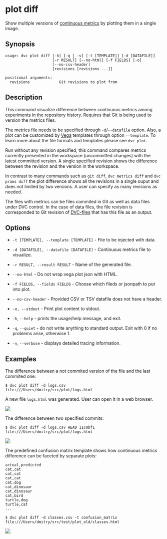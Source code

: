 # plot diff

Show multiple versions of
[continuous metrics](/doc/command-reference/plot#continous-metrics) by plotting
them in a single image.

## Synopsis

```usage
usage: dvc plot diff [-h] [-q | -v] [-t [TEMPLATE]] [-d [DATAFILE]]
                     [-r RESULT] [--no-html] [-f FIELDS] [-o]
                     [--no-csv-header]
                     [revisions [revisions ...]]

positional arguments:
  revisions             Git revisions to plot from
```

## Description

This command visualize difference between continuous metrics among experiments
in the repository history. Requires that Git is being used to version the
metrics files.

The metrics file needs to be specified through `-d`/`--datafile` option. Also, a
plot can be customized by [Vega](https://vega.github.io/) templates through
option `--template`. To learn more about the file formats and templates please
see `dvc plot`.

Run without any revision specified, this command compares metrics currently
presented in the workspace (uncommitted changes) with the latest committed
version. A single specified revision shows the difference between the revision
and the version in the workspace.

In contrast to many commands such as `git diff`, `dvc metrics diff` and
`dvc prams diff` the plot difference shows all the revisions in a single ouput
and does not limited by two versions. A user can specify as many revisions as
needed.

The files with metrics can be files commited in Git as well as data files under
DVC control. In the case of data files, the file revision is corresponded to Git
revision of [DVC-files](/doc/user-guide/dvc-file-format) that has this file as
an output.

## Options

- `-t [TEMPLATE], --template [TEMPLATE]` - File to be injected with data.

- `-d [DATAFILE], --datafile [DATAFILE]` - Continuous metrics file to visualize.

- `-r RESULT, --result RESULT` - Name of the generated file.

- `--no-html` - Do not wrap vega plot json with HTML.

- `-f FIELDS, --fields FIELDS` - Choose which fileds or jsonpath to put into
  plot.

- `--no-csv-header` - Provided CSV or TSV datafile does not have a header.

- `-o, --stdout` - Print plot content to stdout.

- `-h`, `--help` - prints the usage/help message, and exit.

- `-q`, `--quiet` - do not write anything to standard output. Exit with 0 if no
  problems arise, otherwise 1.

- `-v`, `--verbose` - displays detailed tracing information.

## Examples

The difference between a not commited version of the file and the last commited
one:

```dvc
$ dvc plot diff -d logs.csv
file:///Users/dmitry/src/plot/logs.html
```

A new file `logs.html` was generated. User can open it in a web browser.

![](/img/plot_diff_workspace.svg)

The difference between two specified commits:

```dvc
$ dvc plot diff -d logs.csv HEAD 11c0bf1
file:///Users/dmitry/src/plot/logs.html
```

![](/img/plot_diff.svg)

The predefined confusion matrix template shows how continuous metrics difference
can be faceted by separate plots:

```csv
actual,predicted
cat,cat
cat,cat
cat,cat
cat,dog
cat,dinosaur
cat,dinosaur
cat,bird
turtle,dog
turtle,cat
...
```

```dvc
$ dvc plot diff -d classes.csv -t confusion_matrix
file:///Users/dmitry/src/test/plot_old/classes.html
```

![](/img/plot_diff_confusion.svg)
